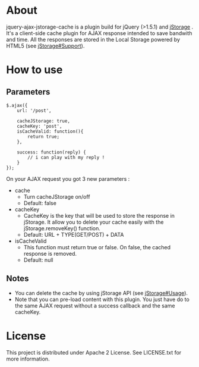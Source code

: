 # About 
jquery-ajax-jstorage-cache is a plugin build for jQuery (>1.5.1) and [jStorage](http://www.jstorage.info) . It's a client-side cache plugin for AJAX response intended to save bandwith and time. All the responses are stored in the Local Storage powered by HTML5 (see [jStorage#Support](http://www.jstorage.info/#support)).

# How to use 

## Parameters

	$.ajax({
		url: '/post',

		cacheJStorage: true,
		cacheKey: 'post',
		isCacheValid: function(){
			return true;
		},

		success: function(reply) {
			// i can play with my reply ! 
		}
	});

On your AJAX request you got 3 new parameters :

* cache
	* Turn cacheJStorage on/off
	* Default: false
* cacheKey
	* CacheKey is the key that will be used to store the response in jStorage. It allow you to delete your cache easily with the jStorage.removeKey() function.
	* Default: URL + TYPE(GET/POST) + DATA
* isCacheValid
	* This function must return true or false. On false, the cached response is removed.
	* Default: null

## Notes

* You can delete the cache by using jStorage API (see [jStorage#Usage](http://www.jstorage.info/#usage)).
* Note that you can pre-load content with this plugin. You just have do to the same AJAX request without a success callback and the same cacheKey.

# License

This project is distributed under Apache 2 License. See LICENSE.txt for more information.
